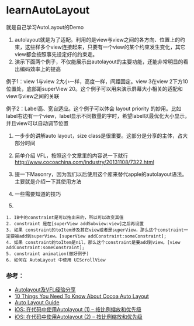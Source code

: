 learnAutoLayout
===============

就是自己学习AutoLayout的Demo




  1. autolayout就是为了适配。利用的是view与view之间的各方向、位置上的约束，这些样多个view连接起来，只要有一个view的某个约束发生变化，其它view都会按照事先设定好的约束走。
  2. 演示下面两个例子，不仅能展示出autolayout的主要功能，还能非常明显的看出编码效率上的提高

例子1：view 1与view 2大小一样，高度一样，间距固定。view 3在view 2下方10位置处，底部距superView 20。这个例子可以用来演示屏幕大小相关的适配和view与view之间的关联

例子2：Label高、宽自适应。这个例子可以体会 layout priority 的妙用。比如label右边有一个view，label显示不同数量的字时，希望label以最优化大小显示，并且view可以自动调节位置


  1. 一步步的讲解auto layout，size class是很重要。这部分是分享的主体，占大部分时间

  2. 简单介绍 VFL，按照这个文章里的内容说一下就行      http://www.cocoachina.com/industry/20131108/7322.html
  3. 提一下Masonry，因为我们以后使用这个库来替代apple的autolayout语法。主要就是介绍一下其使用方法
  4. 一些需要知道的技巧
  5. 
    1. IB中的constraint是可以拖出来的，所以可以改变其值
    2. constraint 是在[superView addSubview:view]之后再设置
    3. 如果 constraint的toItem涉及其它view或者是superView，那么这个constraint一定要被add到superView。[superView addConstraint:someConstraint];
    4. 如果 constraint的toItem是nil，那么这个constraint是要add到view。[view addConstraint:someConstraint];
    5. constraint animation(做好例子)
    6. 如何在 AutoLayout 中使用 UIScrollView





### 参考：

* [Autolayout及VFL经验分享](http://www.cocoachina.com/industry/20131108/7322.html)
* [10 Things You Need To Know About Cocoa Auto Layout](http://oleb.net/blog/2013/03/things-you-need-to-know-about-cocoa-autolayout/)
* [Auto Layout Guide](https://developer.apple.com/library/ios/documentation/UserExperience/Conceptual/AutolayoutPG/Introduction/Introduction.html#//apple_ref/doc/uid/TP40010853-CH13-SW1)
* [iOS: 在代码中使用Autolayout (1) – 按比例缩放和优先级](http://www.mgenware.com/blog/?p=490)
* [iOS: 在代码中使用Autolayout (2) – 按比例缩放和优先级](http://www.mgenware.com/blog/?p=491)
     